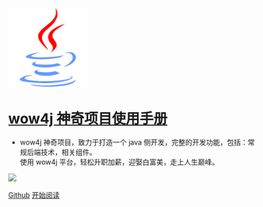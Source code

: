 <!-- style/demo_logo.png 替换成你的项目logo -->
<img width="160px" style="border-radius:0%" bor src="style/java-logo.png" />

# **[wow4j 神奇项目使用手册](demo?id=我是-demo)**

<!-- 您的平台主要功能介绍 -->
- wow4j 神奇项目，致力于打造一个 java 侧开发，完整的开发功能，包括：常规后端技术，相关组件。<br> 
使用 wow4j 平台，轻松升职加薪，迎娶白富美，走上人生巅峰。 <br>

<!-- 您的 star -->
![](https://img.shields.io/badge/)

<span id="busuanzi_container_site_pv" style='display:none'>
    👀 本站总访问量：<span id="busuanzi_value_site_pv"></span> 次
</span>
<span id="busuanzi_container_site_uv" style='display:none'>
    | 🚴‍♂️ 本站总访客数：<span id="busuanzi_value_site_uv"></span> 人
</span>

<!-- 这里替换成你的项目地址 -->
[Github](https://github.com/timchen525/wow4j) 
[开始阅读](zh-cn/sidebar/intro)